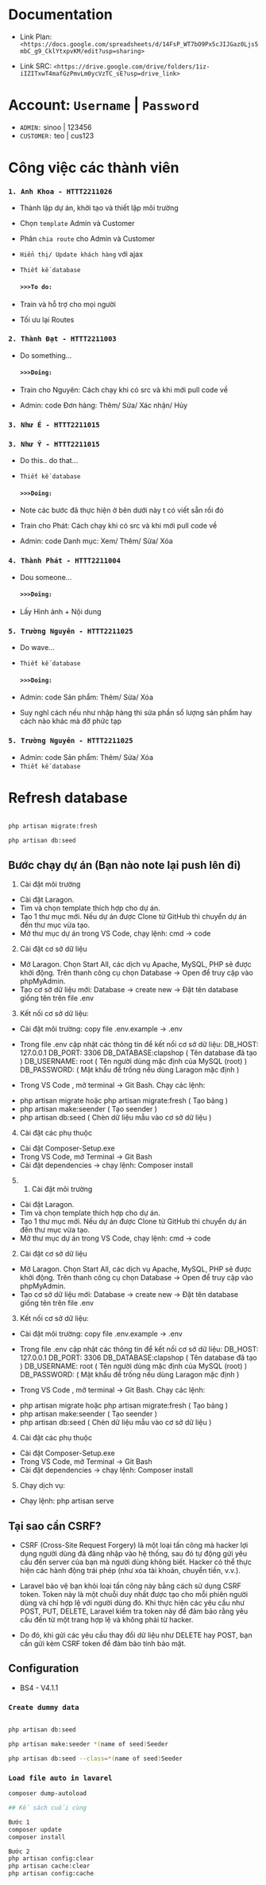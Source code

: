 # Documentation

-   Link Plan: `<https://docs.google.com/spreadsheets/d/14FsP_WT7bO9Px5cJIJGaz0Ljs5mbC_g9_CklYtxpvKM/edit?usp=sharing>`

-   Link SRC: `<https://drive.google.com/drive/folders/1iz-iIZITxwT4mafGzPmvLm0ycVzTC_sE?usp=drive_link>`

# Account: `Username` | `Password`

-   `ADMIN:` sinoo | 123456
-   `CUSTOMER:` teo | cus123

# Công việc các thành viên

### `1. Anh Khoa - HTTT2211026`

-   Thành lập dự án, khởi tạo và thiết lập môi trường
-   Chọn `template` Admin và Customer
-   Phân `chia route` cho Admin và Customer
-   `Hiển thị/ Update khách hàng` với ajax
-   `Thiết kế database`

    #### `>>>To do:`

-   Train và hỗ trợ cho mọi người
-   Tối ưu lại Routes

### `2. Thành Đạt - HTTT2211003`

-   Do something...

    #### `>>>Doing:`

-   Train cho Nguyên: Cách chạy khi có src và khi mới pull code về

-   Admin: code Đơn hàng: Thêm/ Sửa/ Xác nhận/ Hủy

### `3. Như É - HTTT2211015`

### `3. Như Ý - HTTT2211015`

-   Do this.. do that...
-   `Thiết kế database`

    #### `>>>Doing:`

-   Note các bước đã thực hiện ở bên dưới này t có viết sẵn rồi đó

-   Train cho Phát: Cách chạy khi có src và khi mới pull code về

-   Admin: code Danh mục: Xem/ Thêm/ Sửa/ Xóa

### `4. Thành Phát - HTTT2211004`

-   Dou someone...

    #### `>>>Doing:`

-   Lấy Hình ảnh + Nội dung

### `5. Trường Nguyên - HTTT2211025`

-   Do wave...
-   `Thiết kế database`

    #### `>>>Doing:`

-   Admin: code Sản phẩm: Thêm/ Sửa/ Xóa
-   Suy nghĩ cách nếu như nhập hàng thì sửa phần sổ lượng sản phẩm hay cách nào khác mà đỡ phức tạp

### `5. Trường Nguyên - HTTT2211025`

-   Admin: code Sản phẩm: Thêm/ Sửa/ Xóa
-   `Thiết kế database`

# Refresh database

```bash

php artisan migrate:fresh

php artisan db:seed
```

## Bước chạy dự án (Bạn nào note lại push lên đi)

1. Cài đặt môi trường

-   Cài đặt Laragon.
-   Tìm và chọn template thích hợp cho dự án.
-   Tạo 1 thư mục mới. Nếu dự án được Clone từ GitHub thì chuyển dự án đến thư mục vừa tạo.
-   Mở thư mục dự án trong VS Code, chạy lệnh: cmd -> code

2. Cài đặt cơ sở dữ liệu

-   Mở Laragon. Chọn Start All, các dịch vụ Apache, MySQL, PHP sẽ được khởi động. Trên thanh công cụ chọn Database -> Open để truy cập vào phpMyAdmin.
-   Tạo cơ sở dữ liệu mới: Database -> create new -> Đặt tên database giống tên trên file .env

3. Kết nối cơ sở dữ liệu:

-   Cài đặt môi trường: copy file .env.example -> .env
-   Trong file .env cập nhật các thông tin để kết nối cơ sở dữ liệu:
    DB_HOST: 127.0.0.1
    DB_PORT: 3306
    DB_DATABASE:clapshop ( Tên database đã tạo )
    DB_USERNAME: root ( Tên người dùng mặc định của MySQL (root) )
    DB_PASSWORD: ( Mật khẩu để trống nếu dùng Laragon mặc định )

-   Trong VS Code , mở terminal -> Git Bash. Chạy các lệnh:

*   php artisan migrate hoặc php artisan migrate:fresh ( Tạo bảng )
*   php artisan make:seender ( Tạo seender )
*   php artisan db:seed ( Chèn dữ liệu mẫu vào cơ sở dữ liệu )

4. Cài đặt các phụ thuộc

-   Cài đặt Composer-Setup.exe
-   Trong VS Code, mở Terminal -> Git Bash
-   Cài đặt dependencies -> chạy lệnh: Composer install

5.  1. Cài đặt môi trường

-   Cài đặt Laragon.
-   Tìm và chọn template thích hợp cho dự án.
-   Tạo 1 thư mục mới. Nếu dự án được Clone từ GitHub thì chuyển dự án đến thư mục vừa tạo.
-   Mở thư mục dự án trong VS Code, chạy lệnh: cmd -> code

2. Cài đặt cơ sở dữ liệu

-   Mở Laragon. Chọn Start All, các dịch vụ Apache, MySQL, PHP sẽ được khởi động. Trên thanh công cụ chọn Database -> Open để truy cập vào phpMyAdmin.
-   Tạo cơ sở dữ liệu mới: Database -> create new -> Đặt tên database giống tên trên file .env

3. Kết nối cơ sở dữ liệu:

-   Cài đặt môi trường: copy file .env.example -> .env
-   Trong file .env cập nhật các thông tin để kết nối cơ sở dữ liệu:
    DB_HOST: 127.0.0.1
    DB_PORT: 3306
    DB_DATABASE:clapshop ( Tên database đã tạo )
    DB_USERNAME: root ( Tên người dùng mặc định của MySQL (root) )
    DB_PASSWORD: ( Mật khẩu để trống nếu dùng Laragon mặc định )

-   Trong VS Code , mở terminal -> Git Bash. Chạy các lệnh:

*   php artisan migrate hoặc php artisan migrate:fresh ( Tạo bảng )
*   php artisan make:seender ( Tạo seender )
*   php artisan db:seed ( Chèn dữ liệu mẫu vào cơ sở dữ liệu )

4. Cài đặt các phụ thuộc

-   Cài đặt Composer-Setup.exe
-   Trong VS Code, mở Terminal -> Git Bash
-   Cài đặt dependencies -> chạy lệnh: Composer install

5. Chạy dịch vụ:

-   Chạy lệnh: php artisan serve

## Tại sao cần CSRF?

-   CSRF (Cross-Site Request Forgery) là một loại tấn công mà hacker lợi dụng người dùng đã đăng nhập vào hệ thống, sau đó tự động gửi yêu cầu đến server của bạn mà người dùng không biết. Hacker có thể thực hiện các hành động trái phép (như xóa tài khoản, chuyển tiền, v.v.).

-   Laravel bảo vệ bạn khỏi loại tấn công này bằng cách sử dụng CSRF token. Token này là một chuỗi duy nhất được tạo cho mỗi phiên người dùng và chỉ hợp lệ với người dùng đó. Khi thực hiện các yêu cầu như POST, PUT, DELETE, Laravel kiểm tra token này để đảm bảo rằng yêu cầu đến từ một trang hợp lệ và không phải từ hacker.

-   Do đó, khi gửi các yêu cầu thay đổi dữ liệu như DELETE hay POST, bạn cần gửi kèm CSRF token để đảm bảo tính bảo mật.

## Configuration

-   BS4 - V4.1.1

### `Create dummy data`

```bash

php artisan db:seed

php artisan make:seeder *(name of seed)Seeder

php artisan db:seed --class=*(name of seed)Seeder
```

### `Load file auto in lavarel`

```bash
composer dump-autoload

## Kế sách cuối cùng

Bước 1
composer update
composer install

Bước 2
php artisan config:clear
php artisan cache:clear
php artisan config:cache
```
